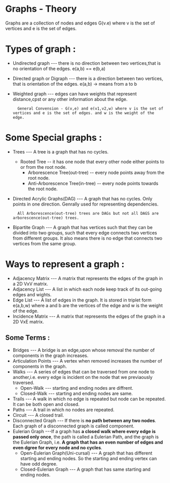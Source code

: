 # Graphs - Theory
Graphs are a collection of nodes and edges G(v.e) where v is the set of vertices and e is the set of edges.

# Types of graph :
- Undirected graph --- there is no direction between two vertices,that is no orientation of the edges. e(a,b) == e(b,a)
- Directed graph or Digraph --- there is a direction between two vertices, that is orientation of the edges. e(a,b) -> means from a to b
- Weighted graph --- edges can have weights that represent distance,cpst or any other information about the edge. 

        General Convension - G(v,e) and e(v1,v2,w) where v is the set of vertices and e is the set of edges. and w is the weight of the edge.

# Some Special graphs :
- Trees --- A tree is a graph that has no cycles.
    - Rooted Tree -- it has one node that every other node either points to or from the root node.
        - Arborescence Tree(out-tree) -- every node points away from the root node.
        - Anti-Arborescence Tree(in-tree) -- every node points towards the root node.
- Directed Acrylic Graphs(DAG) --- A graph that has no cycles. Only points in one direction. Genrally used for representing dependencies.

        All Arborescence(out-tree) trees are DAGs but not all DAGS are arborescence(out-tree) trees. 
- Bipartite Graph --- A graph that has vertices such that they can be divided into two groups, such that every edge connects two vertices from different groups. It also means there is no edge that connects two vertices from the same group.

# Ways to represent a graph :
- Adjacency Matrix --- A matrix that represents the edges of the graph in a 2D VxV matrix.
- Adjacency List --- A list in which each node keep track of its out-going edges and wights.
- Edge List --- A list of edges in the graph. It is stored in triplet form e(a,b,w) where a and b are the vertices of the edge and w is the weight of the edge.
- Incidence Matrix --- A matrix that represents the edges of the graph in a 2D VxE matrix.

## Some Terms :
- Bridges --- A bridge is an edge,upon whose removal the number of components in the graph increases.
- Articulation Points --- A vertex when removed increases the number of components in the graph.
- Walks --- A series of edges that can be traversed from one node to another,i.e. every edge is incident on the node that we previaously traversed.
    - Open-Walk --- starting and ending nodes are diffrent.
    - Closed-Walk --- starting and ending nodes are same.
- Trails --- A walk in which no edge is repeated but node can be repeated. It can be both open and closed.
- Paths --- A trail in which no nodes are repeated.
- Circuit --- A closed trail.
- Disconnected Graph --- If there is <b>no path between any two nodes</b>. Each graph of a disconnected graph is called component.
- Eulerian Graph ---If a graph has <b>a closed walk where every edge is passed only once</b>, the path is called a Eulerian Path, and the graph is the Eulerian Graph, i.e. <b> A graph that has an even number of edges and even dgree for every node and no cycles</b>.
    - Open-Eulerian Graph(Uni-cursal) --- A graph that has different starting and ending nodes. So the starting and ending vertex can have odd degree.
    - Closed-Eulerian Graph --- A graph that has same starting and ending nodes.
